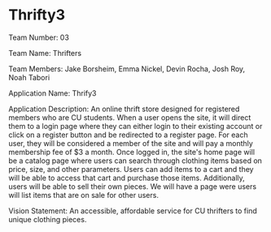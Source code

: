 # Thrifty3

Team Number: 03


Team Name: Thrifters


Team Members: Jake Borsheim, Emma Nickel, Devin Rocha, Josh Roy, Noah Tabori


Application Name: Thrify3


Application Description: 
    An online thrift store designed for registered members who are CU students. When a user opens the site, it will direct them to a login page where they can either login to their existing account or click on a register button and be redirected to a register page. For each user, they will be considered a member of the site and will pay a monthly membership fee of $3 a month. 
    Once logged in, the site's home page will be a catalog page where users can search through clothing items based on price, size, and other parameters. Users can add items to a cart and they will be able to access that cart and purchase those items.
    Additionally, users will be able to sell their own pieces. We will have a page were users will list items that are on sale for other users. 
    
    
    
Vision Statement: An accessible, affordable service for CU thrifters to find unique clothing pieces. 

